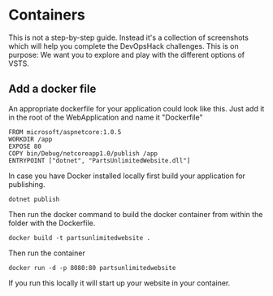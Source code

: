 #  Containers
This is not a step-by-step guide. Instead it's a collection of screenshots which will help you complete the DevOpsHack challenges.
This is on purpose: We want you to explore and play with the different options of VSTS. 

## Add a docker file
An appropriate dockerfile for your application could look like this. Just add it in the root of the WebApplication and name it "Dockerfile"
```
FROM microsoft/aspnetcore:1.0.5
WORKDIR /app
EXPOSE 80
COPY bin/Debug/netcoreapp1.0/publish /app
ENTRYPOINT ["dotnet", "PartsUnlimitedWebsite.dll"]
```

In case you have Docker installed locally first build your application for publishing.
```
dotnet publish
```
Then run the docker command to build the docker container from within the folder with the Dockerfile.
```
docker build -t partsunlimitedwebsite .
```
Then run the container
```
docker run -d -p 8080:80 partsunlimitedwebsite
```
If you run this locally it will start up your website in your container.
